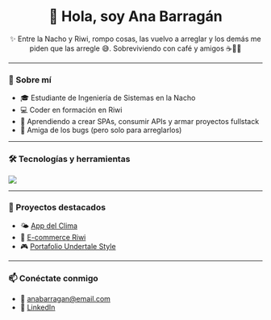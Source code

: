 <h1 align="center">👋 Hola, soy Ana Barragán</h1>

<p align="center">
✨ Entre la Nacho y Riwi, rompo cosas, las vuelvo a arreglar y los demás me piden que las arregle 😅.  
Sobreviviendo con café y amigos ☕👩‍💻
</p>

---

### 🚀 Sobre mí
- 🎓 Estudiante de Ingeniería de Sistemas en la Nacho  
- 💻 Coder en formación en Riwi  
- 🌱 Aprendiendo a crear SPAs, consumir APIs y armar proyectos fullstack  
- 🐞 Amiga de los bugs (pero solo para arreglarlos)  

---

### 🛠️ Tecnologías y herramientas
<p align="left">
  <img src="https://skillicons.dev/icons?i=html,css,js,python,java,nodejs,git,github" />
</p>

---

### 📌 Proyectos destacados
- 🌤️ [App del Clima](https://github.com/tuusuario/app-clima)  
- 🛒 [E-commerce Riwi](https://github.com/tuusuario/ecommerce-riwi)  
- 🎮 [Portafolio Undertale Style](https://github.com/tuusuario/undertale-portfolio)  

---

### 📫 Conéctate conmigo
- 📧 anabarragan@email.com  
- 💼 [LinkedIn](https://linkedin.com/in/tuusuario)  

